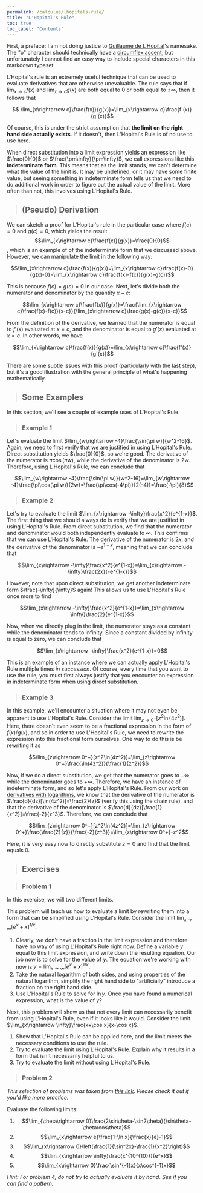 ```yaml
---
permalink: /calculus/lhopitals-rule/
title: "L'Hopital's Rule"
toc: true
toc_label: "Contents"
---
```


First, a preface: I am not doing justice to [Guillaume de L'Hopital](https://en.wikipedia.org/wiki/Guillaume_de_l%27H%C3%B4pital)'s namesake. The "o" character should technically have a [circumflex accent](https://en.wikipedia.org/wiki/Circumflex), but unfortunately I cannot find an easy way to include special characters in this markdown typeset.

L'Hopital's rule is an extremely useful technique that can be used to evaluate derivatives that are otherwise unevaluable. The rule says that if $\lim_{x\rightarrow c}f(x)$ and $\lim_{x\rightarrow c}g(x)$ are both equal to $0$ or both equal to $\pm\infty$, then it follows that

$$ \lim_{x\rightarrow c}\frac{f(x)}{g(x)}=\lim_{x\rightarrow c}\frac{f'(x)}{g'(x)}$$

Of course, this is under the strict assumption that **the limit on the right hand side actually exists**. If it doesn't, then L'Hopital's Rule is of no use to use here.

When direct substitution into a limit expression yields an expression like $\frac{0}{0}$ or $\frac{\pm\infty}{\pm\infty}$, we call expressions like this **indeterminate form**. This means that as the limit stands, we can't determine what the value of the limit is. It may be undefined, or it may have some finite value, but seeing something in indeterminate form tells us that we need to do additional work in order to figure out the actual value of the limit. More often than not, this involves using L'Hopital's Rule.

> ## (Pseudo) Derivation

We can sketch a proof for L'Hopital's rule in the particular case where $f(c)=0$ and $g(c)=0$, which yields the result $$\lim_{x\rightarrow c}\frac{f(x)}{g(x)}=\frac{0}{0}$$, which is an example of of the indeterminate form that we discussed above. However, we can manipulate the limit in the following way:

$$\lim_{x\rightarrow c}\frac{f(x)}{g(x)}=\lim_{x\rightarrow c}\frac{f(x)-0}{g(x)-0}=\lim_{x\rightarrow c}\frac{f(x)-f(c)}{g(x)-g(c)}$$

This is because $f(c)=g(c)=0$ in our case. Next, let's divide both the numerator and denominator by the quantity $x-c$:

$$\lim_{x\rightarrow c}\frac{f(x)}{g(x)}=\frac{\lim_{x\rightarrow c}\frac{f(x)-f(c)}{x-c}}{\lim_{x\rightarrow c}\frac{g(x)-g(c)}{x-c}}$$

From the definition of the derivative, we learned that the numerator is equal to $f'(x)$ evaluated at $x=c$, and the denominator is equal to $g'(x)$ evaluated at $x=c$. In other words, we have

$$\lim_{x\rightarrow c}\frac{f(x)}{g(x)}=\lim_{x\rightarrow c}\frac{f'(x)}{g'(x)}$$

There are some subtle issues with this proof (particularly with the last step), but it's a good illustration with the general principle of what's happening mathematically.

> ## Some Examples 

In this section, we'll see a couple of example uses of L'Hopital's Rule.

> ### Example 1

Let's evaluate the limit $\lim_{w\rightarrow -4}\frac{\sin(\pi w)}{w^2-16}$. Again, we need to first verify that we are justified in using L'Hopital's Rule. Direct substitution yields $\frac{0}{0}$, so we're good. The derivative of the numerator is $\pi\cos(\pi w)$, while the derivative of the denominator is $2w$. Therefore, using L'Hopital's Rule, we can conclude that

$$\lim_{w\rightarrow -4}\frac{\sin(\pi w)}{w^2-16}=\lim_{w\rightarrow -4}\frac{\pi\cos(\pi w)}{2w}=\frac{\pi\cos(-4\pi)}{2(-4)}=\frac{-\pi}{8}$$

> ### Example 2

Let's try to evaluate the limit $\lim_{x\rightarrow -\infty}\frac{x^2}{e^{1-x}}$. The first thing that we should always do is verify that we are justified in using L'Hopital's Rule. From direct substitution, we find that the numerator and denominator would both independently evaluate to $\infty$. This confirms that we can use L'Hopital's Rule. The derivative of the numerator is $2x$, and the derivative of the denominator is $-e^{1-x}$, meaning that we can conclude that

$$\lim_{x\rightarrow -\infty}\frac{x^2}{e^{1-x}}=\lim_{x\rightarrow -\infty}\frac{2x}{-e^{1-x}}$$

However, note that upon direct substitution, we get another indeterminate form $\frac{-\infty}{\infty}$ again! This allows us to use L'Hopital's Rule once more to find

$$\lim_{x\rightarrow -\infty}\frac{x^2}{e^{1-x}}=\lim_{x\rightarrow \infty}\frac{2}{e^{1-x}}$$

Now, when we directly plug in the limit, the numerator stays as a constant while the denominator tends to infinity. Since a constant divided by infinity is equal to zero, we can conclude that

$$\lim_{x\rightarrow -\infty}\frac{x^2}{e^{1-x}}=0$$

This is an example of an instance where we can actually apply L'Hopital's Rule multiple times _in succession_. Of course, every time that you want to use the rule, you must first always justify that you encounter an expression in indeterminate form when using direct substitution.

> ### Example 3

In this example, we'll encounter a situation where it may not even be apparent to use L'Hopital's Rule. Consider the limit $\lim_{z\rightarrow 0^+}[z^2\ln(4z^2)]$. Here, there doesn't even seem to be a fractional expression in the form of $f(x)/g(x)$, and so in order to use L'Hopital's Rule, we need to rewrite the expression into this fractional form ourselves. One way to do this is be rewriting it as 

$$\lim_{z\rightarrow 0^+}[z^2\ln(4z^2)]=\lim_{z\rightarrow 0^+}\frac{\ln(4z^2)}{\frac{1}{z^2}}$$

Now, if we do a direct substitution, we get that the numerator goes to $-\infty$ while the denominator goes to $+\infty$. Therefore, we have an instance of indeterminate form, and so let's apply L'Hopital's Rule. From our work on [derivatives with logarithms](/calculus/derivatives-involving-e/index.html), we know that the derivative of the numerator is $\frac{d}{dz}[\ln(4z^2)]=\frac{2}{z}$ (verify this using the chain rule), and that the derivative of the denominator is $\frac{d}{dz}[\frac{1}{z^2}]=\frac{-2}{z^3}$. Therefore, we can conclude that

$$\lim_{z\rightarrow 0^+}[z^2\ln(4z^2)]=\lim_{z\rightarrow 0^+}\frac{\frac{2}{z}}{\frac{-2}{z^3}}=\lim_{z\rightarrow 0^+}-z^2$$

Here, it is very easy now to directly substitute $z=0$ and find that the limit equals $0$. 

> ## Exercises

> ### Problem 1

In this exercise, we will two different limits.

This problem will teach us how to evaluate a limit by rewriting them into a form that can be simplified using L'Hopital's Rule. Consider the limit $\lim_{x\rightarrow \infty} [e^x+x]^{1/x}$.

  1. Clearly, we don't have a fraction in the limit expression and therefore have no way of using L'Hopital's Rule right now. Define a variable $y$ equal to this limit expression, and write down the resulting equation. Our job now is to solve for the value of $y$. The equation we're working with now is $y=\lim_{x\rightarrow \infty}[e^x+x]^{1/x}$.
  2. Take the natural logarithm of both sides, and using properties of the natural logarithm, simplify the right hand side to "artificially" introduce a fraction on the right hand side.
  3. Use L'Hopital's Rule to solve for $\ln y$. Once you have found a numerical expression, what is the value of $y$?

Next, this problem will show us that not every limit can necessarily benefit from using L'Hopital's Rule, even if it looks like it would. Consider the limit $\lim_{x\rightarrow \infty}\frac{x+\cos x}{x-\cos x}$.

  1. Show that L'Hopital's Rule can be applied here, and the limit meets the necessary conditions to use the rule.
  2. Try to evaluate the limit using L'Hopital's Rule. Explain why it results in a form that isn't necessarily helpful to us.
  3. Try to evaluate the limit without using L'Hopital's Rule.

> ### Problem 2

_This selection of problems was taken from [this link](http://www.math.cmu.edu/~bkell/lhopital.pdf). Please check it out if you'd like more practice._

Evaluate the following limits:

  1. $$\lim_{\theta\rightarrow 0}\frac{2\sin\theta-\sin2\theta}{\sin\theta-\theta\cos\theta}$$
  2. $$\lim_{x\rightarrow e}\frac{1-\ln x}{\frac{x}{e}-1}$$
  3. $$\lim_{x\rightarrow 0}\left(\frac{1}{\sin^2x}-\frac{1}{x^2}\right)$$
  4. $$\lim_{x\rightarrow \infty}\frac{x^{10^{10}}}{e^x}$$
  5. $$\lim_{x\rightarrow 0}\frac{\sin^{-1}x}{x\cos^{-1}x}$$

_Hint: For problem 4, do not try to actually evaluate it by hand. See if you can find a pattern._
